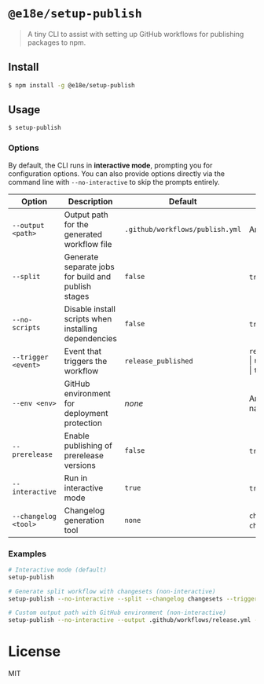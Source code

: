 # `@e18e/setup-publish`

> A tiny CLI to assist with setting up GitHub workflows for publishing packages to npm.

## Install

```bash
$ npm install -g @e18e/setup-publish
```

## Usage

```bash
$ setup-publish
```

### Options

By default, the CLI runs in **interactive mode**, prompting you for configuration options. You can also provide options directly via the command line with `--no-interactive` to skip the prompts entirely.

| Option | Description | Default | Values |
|--------|-------------|---------|--------|
| `--output <path>` | Output path for the generated workflow file | `.github/workflows/publish.yml` | Any valid file path |
| `--split` | Generate separate jobs for build and publish stages | `false` | `true` \| `false` |
| `--no-scripts` | Disable install scripts when installing dependencies | `false` | `true` \| `false` |
| `--trigger <event>` | Event that triggers the workflow | `release_published` | `release_published` \| `release_created` \| `tag` \| `push_main` |
| `--env <env>` | GitHub environment for deployment protection | _none_ | Any environment name |
| `--prerelease` | Enable publishing of prerelease versions | `false` | `true` \| `false` |
| `--interactive` | Run in interactive mode | `true` | `true` \| `false` |
| `--changelog <tool>` | Changelog generation tool | `none` | `changelogithub` \| `changesets` \| `none` |

### Examples

```bash
# Interactive mode (default)
setup-publish

# Generate split workflow with changesets (non-interactive)
setup-publish --no-interactive --split --changelog changesets --trigger push_main

# Custom output path with GitHub environment (non-interactive)
setup-publish --no-interactive --output .github/workflows/release.yml --env production
```

# License

MIT
